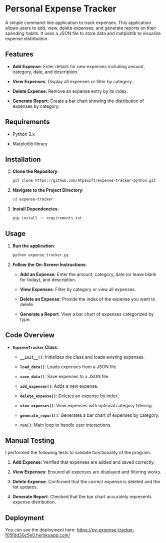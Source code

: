 # Personal Expense Tracker

A simple command-line application to track expenses. This application allows users to add, view, delete expenses, and generate reports on their spending habits. It uses a JSON file to store data and matplotlib to visualize expense distribution.

## Features

- **Add Expense**: Enter details for new expenses including amount, category, date, and description.

- **View Expenses**: Display all expenses or filter by category.

- **Delete Expense**: Remove an expense entry by its index.

- **Generate Report**: Create a bar chart showing the distribution of expenses by category.

## Requirements

- Python 3.x

- Matplotlib library

## Installation

1. **Clone the Repository**:

   ```bash
   git clone https://github.com/Atpswift/expense-tracker-python.git

   ```

2. **Navigate to the Project Directory**:

   ```bash
   cd expense-tracker

   ```

3. **Install Dependencies**:

   ```bash
   pip install -r requirements.txt

   ```

## Usage

1. **Run the application**:

   ```bash
   python expense_tracker.py

   ```

2. **Follow the On-Screen Instructions**:

   - **Add an Expense**: Enter the amount, category, date (or leave blank for today), and description.

   - **View Expenses**: Filter by category or view all expenses.

   - **Delete an Expense**: Provide the index of the expense you want to delete.

   - **Generate a Report**: View a bar chart of expenses categorized by type.

## Code Overview

- **`ExpenseTracker` Class**:

  - **`__init__()`**: Initializes the class and loads existing expenses.

  - **`load_data()`**: Loads expenses from a JSON file.

  - **`save_data()`**: Save expenses to a JSON file.

  - **`add_expenses()`**: Adds a new expense.

  - **`delete_expense()`**: Deletes an expense by index.

  - **`view_expenses()`**: View expenses with optional category filtering.

  - **`generate_report()`**: Generates a bar chart of expenses by category.

  - **`run()`**: Main loop to handle user interactions.

## Manual Testing

I performed the following tests to validate functionality of the program:

1. **Add Expense**: Verified that expenses are added and saved correctly.

2. **View Expenses**: Ensured all expenses are displayed and filtering works.

3. **Delete Expense**: Confirmed that the correct expense is deleted and the list updates.

4. **Generate Report**: Checked that the bar chart accurately represents expense distribution.

## Deployment 

You can see the deployment here: https://py-expense-tracker-f05fdd30c5e0.herokuapp.com/

